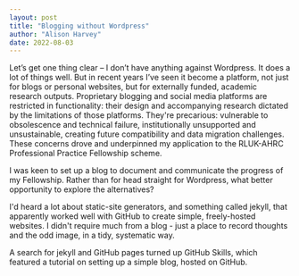 ```yaml
---
layout: post
title: "Blogging without Wordpress"
author: "Alison Harvey"
date: 2022-08-03
---
```

Let’s get one thing clear – I don’t have anything against Wordpress. It does a lot of things well. But in recent years I’ve seen it become a platform, not just for blogs or personal websites, but for externally funded, academic research outputs. Proprietary blogging and social media platforms are restricted in functionality: their design and accompanying research dictated by the limitations of those platforms. They're precarious: vulnerable to obsolescence and technical failure, institutionally unsupported and unsustainable, creating future compatibility and data migration challenges. These concerns drove and underpinned my application to the RLUK-AHRC Professional Practice Fellowship scheme. 

I was keen to set up a blog to document and communicate the progress of my Fellowship. Rather than for head straight for Wordpress, what better opportunity to explore the alternatives?
<!--more-->

I'd heard a lot about static-site generators, and something called jekyll, that apparently worked well with GitHub to create simple, freely-hosted websites. I didn't require much from a blog - just a place to record thoughts and the odd image, in a tidy, systematic way.

A search for jekyll and GitHub pages turned up GitHub Skills, which featured a tutorial on setting up a simple blog, hosted on GitHub.